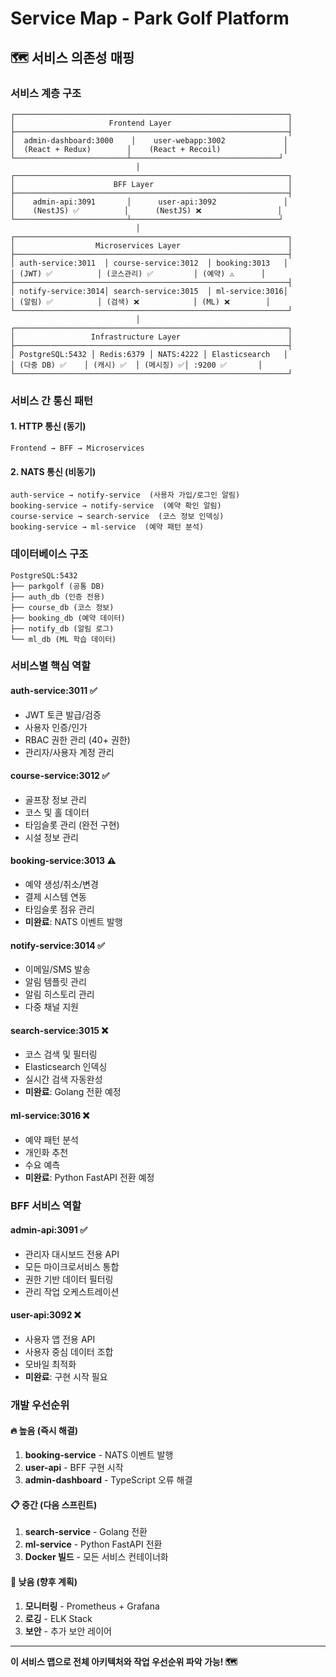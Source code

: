 # Service Map - Park Golf Platform

## 🗺️ 서비스 의존성 매핑

### 서비스 계층 구조
```
┌─────────────────────────────────────────────────────────────┐
│                     Frontend Layer                          │
├─────────────────────────────────────────────────────────────┤
│  admin-dashboard:3000    │    user-webapp:3002             │
│  (React + Redux)        │    (React + Recoil)              │
└─────────────────────────┴─────────────────────────────────┘
                            │
┌─────────────────────────────────────────────────────────────┐
│                      BFF Layer                              │
├─────────────────────────────────────────────────────────────┤
│    admin-api:3091       │      user-api:3092               │
│    (NestJS) ✅          │      (NestJS) ❌                 │
└─────────────────────────┴─────────────────────────────────┘
                            │
┌─────────────────────────────────────────────────────────────┐
│                  Microservices Layer                        │
├─────────────────────────────────────────────────────────────┤
│ auth-service:3011  │ course-service:3012  │ booking:3013   │
│ (JWT) ✅          │ (코스관리) ✅         │ (예약) ⚠️      │
├─────────────────────────────────────────────────────────────┤
│ notify-service:3014│ search-service:3015  │ ml-service:3016│
│ (알림) ✅          │ (검색) ❌            │ (ML) ❌        │
└─────────────────────────────────────────────────────────────┘
                            │
┌─────────────────────────────────────────────────────────────┐
│                 Infrastructure Layer                        │
├─────────────────────────────────────────────────────────────┤
│ PostgreSQL:5432 │ Redis:6379 │ NATS:4222 │ Elasticsearch   │
│ (다중 DB) ✅    │ (캐시) ✅  │ (메시징) ✅│ :9200 ✅       │
└─────────────────────────────────────────────────────────────┘
```

### 서비스 간 통신 패턴

#### 1. HTTP 통신 (동기)
```
Frontend → BFF → Microservices
```

#### 2. NATS 통신 (비동기)
```
auth-service → notify-service  (사용자 가입/로그인 알림)
booking-service → notify-service  (예약 확인 알림)
course-service → search-service  (코스 정보 인덱싱)
booking-service → ml-service  (예약 패턴 분석)
```

### 데이터베이스 구조
```
PostgreSQL:5432
├── parkgolf (공통 DB)
├── auth_db (인증 전용)
├── course_db (코스 정보)
├── booking_db (예약 데이터)
├── notify_db (알림 로그)
└── ml_db (ML 학습 데이터)
```

### 서비스별 핵심 역할

#### **auth-service:3011** ✅
- JWT 토큰 발급/검증
- 사용자 인증/인가
- RBAC 권한 관리 (40+ 권한)
- 관리자/사용자 계정 관리

#### **course-service:3012** ✅
- 골프장 정보 관리
- 코스 및 홀 데이터
- 타임슬롯 관리 (완전 구현)
- 시설 정보 관리

#### **booking-service:3013** ⚠️
- 예약 생성/취소/변경
- 결제 시스템 연동
- 타임슬롯 점유 관리
- **미완료**: NATS 이벤트 발행

#### **notify-service:3014** ✅
- 이메일/SMS 발송
- 알림 템플릿 관리
- 알림 히스토리 관리
- 다중 채널 지원

#### **search-service:3015** ❌
- 코스 검색 및 필터링
- Elasticsearch 인덱싱
- 실시간 검색 자동완성
- **미완료**: Golang 전환 예정

#### **ml-service:3016** ❌
- 예약 패턴 분석
- 개인화 추천
- 수요 예측
- **미완료**: Python FastAPI 전환 예정

### BFF 서비스 역할

#### **admin-api:3091** ✅
- 관리자 대시보드 전용 API
- 모든 마이크로서비스 통합
- 권한 기반 데이터 필터링
- 관리 작업 오케스트레이션

#### **user-api:3092** ❌
- 사용자 앱 전용 API
- 사용자 중심 데이터 조합
- 모바일 최적화
- **미완료**: 구현 시작 필요

### 개발 우선순위

#### 🔥 높음 (즉시 해결)
1. **booking-service** - NATS 이벤트 발행
2. **user-api** - BFF 구현 시작
3. **admin-dashboard** - TypeScript 오류 해결

#### 📋 중간 (다음 스프린트)
1. **search-service** - Golang 전환
2. **ml-service** - Python FastAPI 전환
3. **Docker 빌드** - 모든 서비스 컨테이너화

#### 📝 낮음 (향후 계획)
1. **모니터링** - Prometheus + Grafana
2. **로깅** - ELK Stack
3. **보안** - 추가 보안 레이어

---

**이 서비스 맵으로 전체 아키텍처와 작업 우선순위 파악 가능! 🗺️**